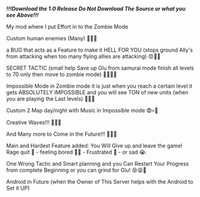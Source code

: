 ***!!!Download the 1.0 Release Do Not Download The Source or what you see Above!!!***



My mod where I put Effort in to the Zombie Mode

Custom human enemies (Many) 🎉🙌🎊

a BUG that acts as a Feature to make it HELL FOR YOU (stops ground Ally's from attacking when too many flying allies are attacking) 😡🫤😤

SECRET TACTIC (small help Save up Glu from samurai mode finish all levels to 70 only then move to zombie mode) 🤬😭😮‍💨

Impossible Mode in Zombie mode it is just when you reach a certain level it gets ABSOLUTELY IMPOSSIBLE and you will see TON of new units (when you are playing the Last levels) 🥳🫠🥲

Custom 2 Map day/night with Music in Impossible mode 😨💀👺

Creative Waves!!! 🌟🤩✨

And Many more to Come in the Future!!! 🎉🥳🎊

Main and Hardest Feature added:
You Will Give up and leave the game!
Rage quit 🤬 - feeling bored 😮‍💨 - Frustrated 🫩 - or sad 😭.

One Wrong Tactic and Smart planning and you Can Restart Your Progress from complete Beginning or you can grind for Glu! 😵😩🤬


Android in Future (when the Owner of This Server helps with the Android to Set it UP)
